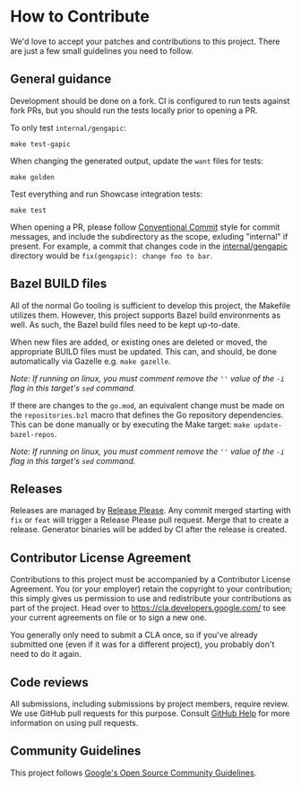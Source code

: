 # How to Contribute

We'd love to accept your patches and contributions to this project. There are
just a few small guidelines you need to follow.

## General guidance

Development should be done on a fork. CI is configured to run tests against fork PRs, but you should
run the tests locally prior to opening a PR.

To only test `internal/gengapic`:

    make test-gapic

When changing the generated output, update the `want` files for tests:

    make golden

Test everything and run Showcase integration tests:

    make test

When opening a PR, please follow [Conventional Commit](https://www.conventionalcommits.org/en/v1.0.0-beta.4/)
style for commit messages, and include the subdirectory as the scope, exluding "internal" if present. For
example, a commit that changes code in the [internal/gengapic](internal/gengapic) directory would be
`fix(gengapic): change foo to bar`.

## Bazel BUILD files

All of the normal Go tooling is sufficient to develop this project, the Makefile utilizes them.
However, this project supports Bazel build environments as well. As such, the Bazel build files need
to be kept up-to-date.

When new files are added, or existing ones are deleted or moved, the appropriate BUILD files must
be updated. This can, and should, be done automatically via Gazelle e.g. `make gazelle`.

_Note: If running on linux, you must comment remove the `''` value of the `-i` flag in this
target's `sed` command._

If there are changes to the `go.mod`, an equivalent change must be made on the `repositories.bzl`
macro that defines the Go repository dependencies. This can be done manually or by executing the
Make target: `make update-bazel-repos`.

_Note: If running on linux, you must comment remove the `''` value of the `-i` flag in this
target's `sed` command._

## Releases

Releases are managed by [Release Please](https://github.com/googleapis/release-please). Any commit
merged starting with `fix` or `feat` will trigger a Release Please pull request. Merge that to create
a release. Generator binaries will be added by CI after the release is created.

## Contributor License Agreement

Contributions to this project must be accompanied by a Contributor License
Agreement. You (or your employer) retain the copyright to your contribution;
this simply gives us permission to use and redistribute your contributions as
part of the project. Head over to <https://cla.developers.google.com/> to see
your current agreements on file or to sign a new one.

You generally only need to submit a CLA once, so if you've already submitted one
(even if it was for a different project), you probably don't need to do it
again.

## Code reviews

All submissions, including submissions by project members, require review. We
use GitHub pull requests for this purpose. Consult
[GitHub Help](https://help.github.com/articles/about-pull-requests/) for more
information on using pull requests.

## Community Guidelines

This project follows [Google's Open Source Community
Guidelines](https://opensource.google.com/conduct/).
